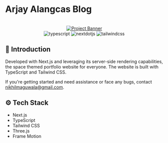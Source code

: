 # Arjay Alangcas Blog

<div align="center">
<br />
    <a href="https://github.com/aaaaaarjay/rezura" target="_blank">
      <img src="![image](https://github.com/aaaaaarjay/rezura/assets/124123730/a3776d0a-4baa-4c34-b786-8a009c241e30)
" alt="Project Banner">
    </a>
  <br />

  <div>
    <img src="https://img.shields.io/badge/-TypeScript-black?style=for-the-badge&logoColor=white&logo=typescript&color=3178C6" alt="typescript" />
     <img src="https://img.shields.io/badge/-Next_JS-black?style=for-the-badge&logoColor=white&logo=nextdotjs&color=000000" alt="nextdotjs" />
    <img src="https://img.shields.io/badge/-Tailwind_CSS-black?style=for-the-badge&logoColor=white&logo=tailwindcss&color=06B6D4" alt="tailwindcss" />
  </div>
</div>

## <a name="introduction">🤖 Introduction</a>

Developed with Next.js and leveraging its server-side rendering capabilities, the space themed portfolio website for everyone. The website is built with TypeScript and Tailwind CSS.

If you're getting started and need assistance or face any bugs, contact nikhilmaguwala@gmail.com.

## <a name="tech-stack">⚙️ Tech Stack</a>

- Next.js
- TypeScript
- Tailwind CSS
- Three.js
- Frame Motion
